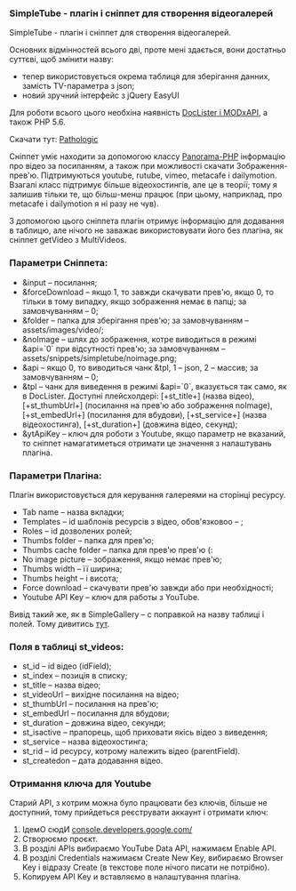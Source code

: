 
<meta http-equiv="Content-Type" content="text/html; charset=utf-8">
<h3>SimpleTube - плагін і сніппет для створення відеогалерей </h3>
SimpleTube - плагін і сніппет для створення відеогалерей.
<p>Основних відмінностей всього дві, проте мені здається, вони достатньо суттєві, щоб змінити назву:</p>
<ul>
	<li>тепер використовується окрема таблиця для зберігання данних, замість TV-параметра з json;</li>
	<li>новий зручний інтерфейс з jQuery EasyUI</li>
</ul>
<p>Для роботи всього цього необхіна наявність <a href="https://github.com/AgelxNash/DocLister" rel="nofollow" target="_blank">DocLister і MODxAPI</a>, а також PHP 5.6.</p>
<p>Скачати тут: <i class="fa fa-github fa-lg text-primary"></i> <a href="https://github.com/Pathologic/SimpleTube" rel="nofollow" target="_blank">Pathologic</a></p>
<p><span class="text-bold">Сніппет</span> уміє находити за допомогою классу <a href="http://frandieguez.github.io/panorama-php/" rel="nofollow" target="_blank">Panorama-PHP</a> інформацію про відео за посиланням, а також при можливості скачати Зображення-прев'ю. Підтримуються youtube, rutube, vimeo, metacafe і dailymotion. Взагалі класс підтримує більше відеохостингів, але це в теорії; тому я залишив тільки те, що більш-менш працює (при цьому, наприклад, про metacafe і dailymotion я ні разу не чув).</p>
<p>З допомогою цього сніппета плагін отримує інформацію для додавання в таблицю, але нічого не заважає використовувати його без плагіна, як сніппет getVideo з MultiVideos.</p>
<h3 class="sub-header">Параметри Сніппета:</h3>
<ul>
	<li><span class="text-bold">&input</span> – посилання;</li>
	<li><span class="text-bold">&forceDownload</span> – якщо 1, то завжди скачувати прев'ю, якщо 0, то тільки в тому випадку, якщо зображення немає в папці; за замовчуванням – 0;</li>
	<li><span class="text-bold">&folder</span> – папка для зберігання прев'ю; за замовчуванням – assets/images/video/;</li>
	<li><span class="text-bold">&noImage</span> – шлях до зображення, котре виводиться в режимі &api=`0` при відсутності прев'ю; за замовчуванням – assets/snippets/simpletube/noimage.png;</li>
	<li><span class="text-bold">&api</span> – якщо 0, то виводиться чанк &tpl, 1 – json, 2 – массив; за замовчуванням – 0;</li>
	<li><span class="text-bold">&tpl</span> – чанк для виведення в режимі &api=`0`, вказується так само, як в DocLister. Доступні плейсхолдері: [+st_title+] (назва відео), [+st_thumbUrl+] (посилання на прев'ю або зображення noImage), [+st_embedUrl+] (посилання для вбудови), [+st_service+] (назва відеохостинга), [+st_duration+] (довжина відео, секунд);</li>
	<li><span class="text-bold">&ytApiKey</span> – ключ для роботи з Youtube, якщо параметр не вказаний, то сніппет намагатиметься отримати це значення з налаштувань плагіна.</li>
</ul>
<h3 class="sub-header">Параметри Плагіна:</h3>
<p>Плагін використовується для керування галереями на сторінці ресурсу.</p>
<ul>
	<li><span class="text-bold">Tab name</span> – назва вкладки;</li>
	<li><span class="text-bold">Templates</span> – id шаблонів ресурсів з відео, <span class="text-bold">обов'язковоо</span> – ;</li>
	<li><span class="text-bold">Roles</span> – id дозволених ролей;</li>
	<li><span class="text-bold">Thumbs folder</span> – папка для прев'ю;</li>
	<li><span class="text-bold">Thumbs cache folder</span> – папка для прев'ю прев'ю (:</li>
	<li><span class="text-bold">No image picture</span> – зображення, якщо немає прев'ю;</li>
	<li><span class="text-bold">Thumbs width</span> – її ширина;</li>
	<li><span class="text-bold">Thumbs height</span> – і висота;</li>
	<li><span class="text-bold">Force download</span> – скачувати прев'ю завжди або при необхідності;</li>
	<li><span class="text-bold">Youtube API Key</span> – ключ для работы з YouTube.</li>
</ul>
<p>Вивід такий же, як в SimpleGallery – c поправкой на назву таблиці і полей. Тому дивитись <a href="http://modx.im/blog/docs/2762.html" rel="nofollow" target="_blank">тут</a>.</p>
<h3 class="sub-header">Поля в таблиці st_videos:</h3>
<ul>
	<li><span class="text-bold">st_id</span> – id відео (idField);</li>
	<li><span class="text-bold">st_index</span> – позиція в списку;</li>
	<li><span class="text-bold">st_title</span> – назва відео;</li>
	<li><span class="text-bold">st_videoUrl</span> – вихідне посилання на відео;</li>
	<li><span class="text-bold">st_thumbUrl</span> – посилання на прев'ю;</li>
	<li><span class="text-bold">st_embedUrl</span> – посилання для вбудови;</li>
	<li><span class="text-bold">st_duration</span> – довжина відео, секунди;</li>
	<li><span class="text-bold">st_isactive</span> – прапорець, щоб приховати якісь відео з виведення;</li>
	<li><span class="text-bold">st_service</span> – назва відеохостинга;</li>
	<li><span class="text-bold">st_rid</span> – id ресурсу, котрому належить відео (parentField).</li>
	<li><span class="text-bold">st_createdon</span> – дата додавання відео.</li>
</ul>

<h3 class="page-header">Отримання ключа для Youtube</h3>
<p>Старий API, з котрим можна було працювати без ключів, більше не доступний, тому прийдеться реєструвати аккаунт і отримати ключ:</p>
<ol>
	<li>ІдемО сюдИ <a href="https://console.developers.google.com/" rel="nofollow" target="_blank">console.developers.google.com/</a></li>
	<li>Створюємо проєкт.</li>
	<li>В розділі APIs вибираємо YouTube Data API, нажимаєм Enable API.</li>
	<li>В розділі Credentials нажимаєм Create New Key, вибираємо Browser Key і відразу Create (в текстове поле нічого писати не потрібно).</li>
	<li>Копируем API Key и вставляємо в налаштування плагіна.</li>
</ol>
